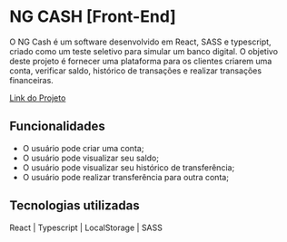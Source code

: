 # NG CASH [Front-End]

O NG Cash é um software desenvolvido em React, SASS e typescript, criado como um teste seletivo para simular um banco digital. O objetivo deste projeto é fornecer uma plataforma para os clientes criarem uma conta, verificar saldo, histórico de transações e realizar transações financeiras.


 
 [Link do Projeto](https://ng-cash.devvagner.com/)



## Funcionalidades


- O usuário pode criar uma conta;
- O usuário pode visualizar seu saldo;
- O usuário pode visualizar seu histórico de transferência;
- O usuário pode realizar transferência para outra conta;










## Tecnologias utilizadas

React | Typescript | LocalStorage | SASS






